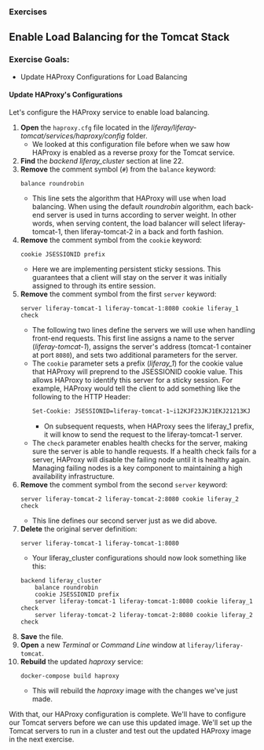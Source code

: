 <h3 class="exercise">Exercises</h3>

## Enable Load Balancing for the Tomcat Stack

<div class="ahead">
	<h3>Exercise Goals:</h3>
		<ul>
			<li>Update HAProxy Configurations for Load Balancing</li>
		</ul>
</div>

#### Update HAProxy's Configurations

Let's configure the HAProxy service to enable load balancing.

1. **Open** the `haproxy.cfg` file located in the _liferay/liferay-tomcat/services/haproxy/config_ folder.
    * We looked at this configuration file before when we saw how HAProxy is enabled as a reverse proxy for the Tomcat service.
1. **Find** the _backend liferay_cluster_ section at line 22.
1. **Remove** the comment symbol (`#`) from the `balance` keyword:
    ```config
    balance roundrobin
    ```  
    * This line sets the algorithm that HAProxy will use when load balancing. When using the default _roundrobin_ algorithm, each back-end server is used in turns according to server weight. In other words, when serving content, the load balancer will select liferay-tomcat-1, then liferay-tomcat-2 in a back and forth fashion.
1. **Remove** the comment symbol from the `cookie` keyword:
    ```config
    cookie JSESSIONID prefix
    ```  
    * Here we are implementing persistent sticky sessions. This guarantees that a client will stay on the server it was initially assigned to through its entire session.
1. **Remove** the comment symbol from the first `server` keyword:
    ```config
    server liferay-tomcat-1 liferay-tomcat-1:8080 cookie liferay_1 check
    ``` 
    * The following two lines define the servers we will use when handling front-end requests. This first line assigns a name to the server (_liferay-tomcat-1_), assigns the server's address (tomcat-1 container at port `8080`), and sets two additional parameters for the server.
    * The `cookie` parameter sets a prefix (_liferay\_1_) for the cookie value that HAProxy will preprend to the JSESSIONID cookie value. This allows HAProxy to identify this server for a sticky session. For example, HAProxy would tell the client to add something like the following to the HTTP Header:
        ```html
        Set-Cookie: JSESSIONID=liferay-tomcat-1~i12KJF23JKJ1EKJ21213KJ
        ```
        * On subsequent requests, when HAProxy sees the liferay\_1 prefix, it will know to send the request to the liferay-tomcat-1 server.
    * The `check` parameter enables health checks for the server, making sure the server is able to handle requests. If a health check fails for a server, HAProxy will disable the failing node until it is healthy again. Managing failing nodes is a key component to maintaining a high availability infrastructure. 
1. **Remove** the comment symbol from the second `server` keyword:
    ```config
    server liferay-tomcat-2 liferay-tomcat-2:8080 cookie liferay_2 check
    ``` 
    * This line defines our second server just as we did above.
1. **Delete** the original server definition:
    ```config
    server liferay-tomcat-1 liferay-tomcat-1:8080
    ```
	* Your liferay_cluster configurations should now look something like this:
	```config
	backend liferay_cluster
	    balance roundrobin
	    cookie JSESSIONID prefix
	    server liferay-tomcat-1 liferay-tomcat-1:8080 cookie liferay_1 check
	    server liferay-tomcat-2 liferay-tomcat-2:8080 cookie liferay_2 check
	```
1. **Save** the file.
1. **Open** a new _Terminal_ or _Command Line_ window at `liferay/liferay-tomcat`.
1. **Rebuild** the updated _haproxy_ service:
	```shell
	docker-compose build haproxy
	```
	* This will rebuild the _haproxy_ image with the changes we've just made.

With that, our HAProxy configuration is complete. We'll have to configure our Tomcat servers before we can use this updated image. We'll set up the Tomcat servers to run in a cluster and test out the updated HAProxy image in the next exercise.
